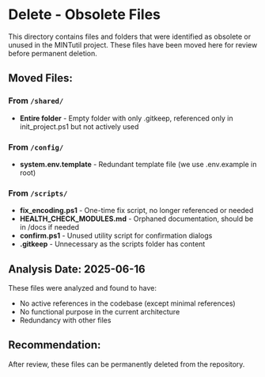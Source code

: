 # Delete - Obsolete Files

This directory contains files and folders that were identified as obsolete or unused in the MINTutil project.
These files have been moved here for review before permanent deletion.

## Moved Files:

### From `/shared/`
- **Entire folder** - Empty folder with only .gitkeep, referenced only in init_project.ps1 but not actively used

### From `/config/`
- **system.env.template** - Redundant template file (we use .env.example in root)

### From `/scripts/`
- **fix_encoding.ps1** - One-time fix script, no longer referenced or needed
- **HEALTH_CHECK_MODULES.md** - Orphaned documentation, should be in /docs if needed
- **confirm.ps1** - Unused utility script for confirmation dialogs
- **.gitkeep** - Unnecessary as the scripts folder has content

## Analysis Date: 2025-06-16

These files were analyzed and found to have:
- No active references in the codebase (except minimal references)
- No functional purpose in the current architecture
- Redundancy with other files

## Recommendation:
After review, these files can be permanently deleted from the repository.
